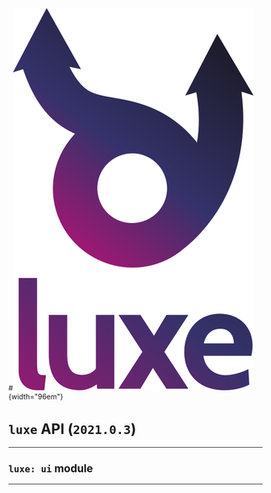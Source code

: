 #![](../images/luxe-dark.svg){width="96em"}

# `luxe` API (`2021.0.3`)  


---

## `luxe: ui` module


---


